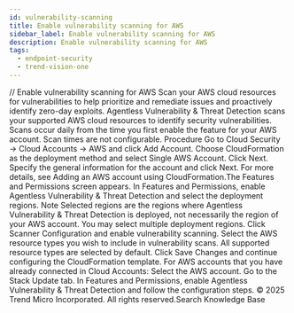 ```yaml
---
id: vulnerability-scanning
title: Enable vulnerability scanning for AWS
sidebar_label: Enable vulnerability scanning for AWS
description: Enable vulnerability scanning for AWS
tags:
  - endpoint-security
  - trend-vision-one
---
```


/*<![CDATA[*/ $('#title').html($('meta[name=map-description]').attr('content')); /*]]>*/ Enable vulnerability scanning for AWS Scan your AWS cloud resources for vulnerabilities to help prioritize and remediate issues and proactively identify zero-day exploits. Agentless Vulnerability & Threat Detection scans your supported AWS cloud resources to identify security vulnerabilities. Scans occur daily from the time you first enable the feature for your AWS account. Scan times are not configurable. Procedure Go to Cloud Security → Cloud Accounts → AWS and click Add Account. Choose CloudFormation as the deployment method and select Single AWS Account. Click Next. Specify the general information for the account and click Next. For more details, see Adding an AWS account using CloudFormation.The Features and Permissions screen appears. In Features and Permissions, enable Agentless Vulnerability & Threat Detection and select the deployment regions. Note Selected regions are the regions where Agentless Vulnerability & Threat Detection is deployed, not necessarily the region of your AWS account. You may select multiple deployment regions. Click Scanner Configuration and enable vulnerability scanning. Select the AWS resource types you wish to include in vulnerability scans. All supported resource types are selected by default. Click Save Changes and continue configuring the CloudFormation template. For AWS accounts that you have already connected in Cloud Accounts: Select the AWS account. Go to the Stack Update tab. In Features and Permissions, enable Agentless Vulnerability & Threat Detection and follow the configuration steps. © 2025 Trend Micro Incorporated. All rights reserved.Search Knowledge Base
